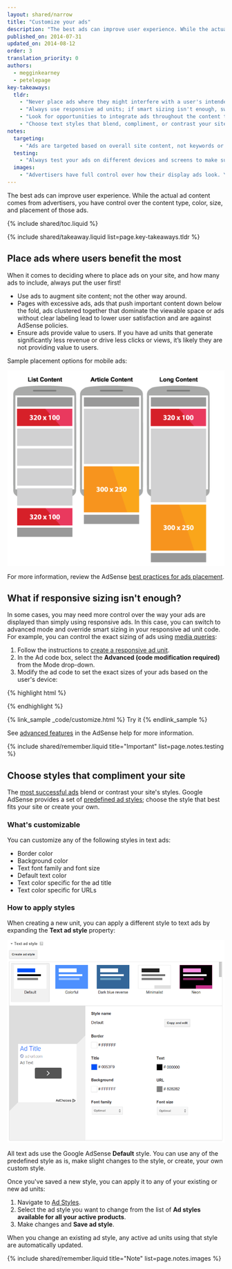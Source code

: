 ```yaml
---
layout: shared/narrow
title: "Customize your ads"
description: "The best ads can improve user experience. While the actual ad content comes from advertisers, you have control over the content type, color, size, and placement of those ads."
published_on: 2014-07-31
updated_on: 2014-08-12
order: 3
translation_priority: 0
authors:
  - megginkearney
  - petelepage
key-takeaways:
  tldr: 
    - "Never place ads where they might interfere with a user's intended experience on your site; ensure ads above the fold don't push important content below it."
    - "Always use responsive ad units; if smart sizing isn't enough, switch to advanced mode."
    - "Look for opportunities to integrate ads throughout the content to avoid ad blindness."
    - "Choose text styles that blend, compliment, or contrast your site."
notes:
  targeting:
    - "Ads are targeted based on overall site content, not keywords or categories. If you'd like to display ads related to specific topics, include complete sentences and paragraphs about these topics."
  testing:
    - "Always test your ads on different devices and screens to make sure that the responsive behavior is working correctly."
  images:
    - "Advertisers have full control over how their display ads look. You can influence the types of display ads that appear on your site using ad placement and sizing, but you can't actually control the image content."
---
```


<p class="intro">
  The best ads can improve user experience. While the actual ad content comes from advertisers, you have control over the content type, color, size, and placement of those ads.
</p>


{% include shared/toc.liquid %}

{% include shared/takeaway.liquid list=page.key-takeaways.tldr %}

## Place ads where users benefit the most

When it comes to deciding where to place ads on your site,
and how many ads to include, always put the user first!

* Use ads to augment site content; not the other way around.
* Pages with excessive ads, ads that push important content down below the fold, 
ads clustered together that dominate the viewable space or ads without clear 
labeling lead to lower user satisfaction and are against AdSense policies.
* Ensure ads provide value to users. If you have ad units that generate 
significantly less revenue or drive less clicks or views, it’s likely they 
are not providing value to users.

Sample placement options for mobile ads:

<img src="images/mobile_ads_placement.png" class="center" alt="Sample mobile image ad">

For more information, review the AdSense 
[best practices for ads placement](https://support.google.com/adsense/answer/1282097).


## What if responsive sizing isn't enough?
In some cases, you may need more control over the way your ads are displayed
than simply using responsive ads.  In this case, you can switch 
to advanced mode and override smart sizing in your responsive ad unit code. 
For example, you can control the exact sizing of ads using
[media queries]({{site.fundamentals}}/layouts/rwd-fundamentals/use-media-queries.html):

1. Follow the instructions to [create a responsive ad unit]({{site.fundamentals}}/monetization/ads/include-ads.html#create-ad-units).
2. In the Ad code box, select the <strong>Advanced (code modification required)</strong>
from the Mode drop-down.
3. Modify the ad code to set the exact sizes of your ads based on the user's device:

{% highlight html %}
<ins class="adsbygoogle adslot_1"
    style="display:block;"
    data-ad-client="ca-pub-1234"
    data-ad-slot="5678"></ins>
<script async src="//pagead2.googlesyndication.com/pagead/js/adsbygoogle.js"></script>
<script>(adsbygoogle = window.adsbygoogle || []).push({});</script>
{% endhighlight %}

{% link_sample _code/customize.html %}
  Try it
{% endlink_sample %}

See [advanced features](https://support.google.com/adsense/answer/3543893) in the AdSense help for more information.

{% include shared/remember.liquid title="Important" list=page.notes.testing %}

## Choose styles that compliment your site

The [most successful ads](https://support.google.com/adsense/answer/17957)
blend or contrast your site's styles. Google AdSense provides a set of 
[predefined ad styles](https://support.google.com/adsense/answer/6002585);
choose the style that best fits your site or create your own.

### What's customizable

You can customize any of the following styles in text ads:

* Border color
* Background color
* Text font family and font size
* Default text color
* Text color specific for the ad title
* Text color specific for URLs

### How to apply styles

When creating a new unit, you can apply a different style to text ads by 
expanding the <strong>Text ad style</strong> property:

<img src="images/customize.png" class="center" alt="Text ad styles">

All text ads use the Google AdSense <strong>Default</strong> style.  You can 
use any of the predefined style as is, make slight changes to the style,
or create, your own custom style.

Once you've saved a new style, you can apply it to any of your existing or 
new ad units:

1. Navigate to [Ad Styles](https://www.google.com/adsense/app#myads-springboard/view=AD_STYLES).
2. Select the ad style you want to change from the list of 
<strong>Ad styles available for all your active products</strong>.
3. Make changes and <strong>Save ad style</strong>.

When you change an existing ad style, any active ad units using that style 
are automatically updated.

{% include shared/remember.liquid title="Note" list=page.notes.images %}

